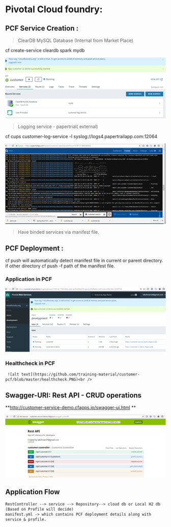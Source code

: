 # Pivotal Cloud foundry:<br />

## PCF Service Creation :
> ClearDB MySQL Database (Internal from Market Place)

  cf create-service cleardb spark mydb  
              
   ![alt text]( https://github.com/training-material/customer-pcf/blob/master/service.PNG )<br />
  
> Logging service - papertrial( external)

  cf cups customer-log-service -l syslog://logs4.papertrailapp.com:12064
 
  ![alt text](https://raw.githubusercontent.com/training-material/customer-pcf/master/papertrial-log.PNG)<br />
  
> Have binded services via manifest file. 

## PCF Deployment : 

  cf push will automatically detect manifest file in current or parent directory. if other directory
  cf push -f path of the manifest file.
  
  ### Application in PCF
    
   ![alt text](https://github.com/training-material/customer-pcf/blob/master/app-console.PNG)<br />
   
  ### Healthcheck in PCF
  
     ![alt text](https://github.com/training-material/customer-pcf/blob/master/healthcheck.PNG)<br />


## Swagger-URI:  Rest API - CRUD operations

   **http://customer-service-demo.cfapps.io/swagger-ui.html ** <br/>

![alt text](https://raw.githubusercontent.com/training-material/customer-pcf/master/swagger-ui.PNG)<br />

## Application Flow
    RestController --> service --> Repository--> cloud db or Local H2 db (Based on Profile will decide)
    manifest.yml -> which contains PCF deployment details along with service & profile.
